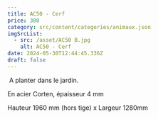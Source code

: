 ```yaml
---
title: AC50 - Cerf
price: 380
category: src/content/categories/animaux.json
imgSrcList:
  - src: /asset/AC50 B.jpg
    alt: AC50 - Cerf
date: 2024-05-30T12:44:45.336Z
draft: false
---
```


 A planter dans le jardin.

En acier Corten, épaisseur 4 mm

Hauteur 1960 mm (hors tige) x Largeur 1280mm
